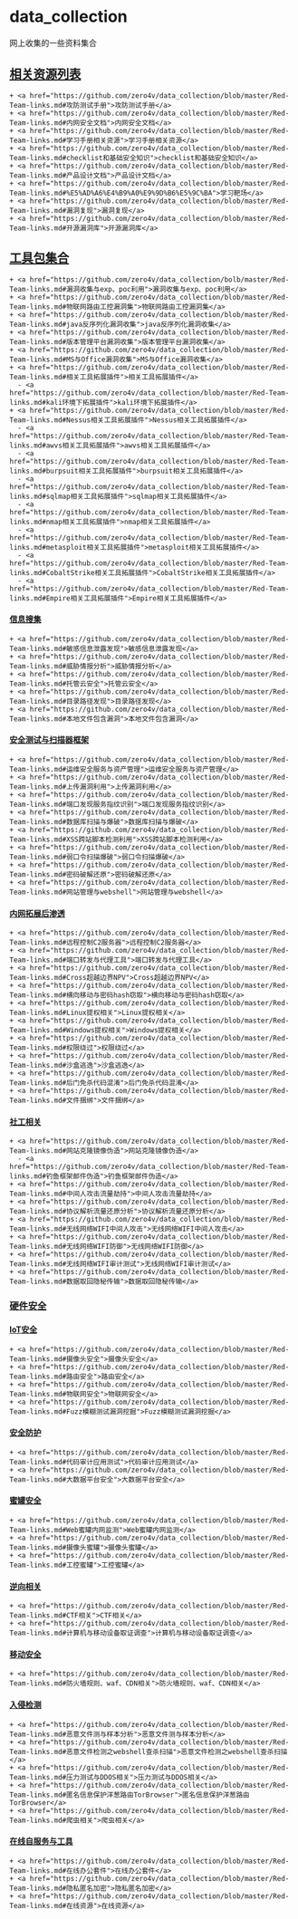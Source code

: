 # data_collection
网上收集的一些资料集合

## <a href="https://github.com/zero4v/data_collection/blob/master/Red-Team-links.md#相关资源列表">相关资源列表</a>
    + <a href="https://github.com/zero4v/data_collection/blob/master/Red-Team-links.md#攻防测试手册">攻防测试手册</a>
    + <a href="https://github.com/zero4v/data_collection/blob/master/Red-Team-links.md#内网安全文档">内网安全文档</a>
    + <a href="https://github.com/zero4v/data_collection/blob/master/Red-Team-links.md#学习手册相关资源">学习手册相关资源</a>
    + <a href="https://github.com/zero4v/data_collection/blob/master/Red-Team-links.md#checklist和基础安全知识">checklist和基础安全知识</a>
    + <a href="https://github.com/zero4v/data_collection/blob/master/Red-Team-links.md#产品设计文档">产品设计文档</a>  
    + <a href="https://github.com/zero4v/data_collection/blob/master/Red-Team-links.md#%E5%AD%A6%E4%B9%A0%E9%9D%B6%E5%9C%BA">学习靶场</a>
    + <a href="https://github.com/zero4v/data_collection/blob/master/Red-Team-links.md#漏洞复现">漏洞复现</a>
    + <a href="https://github.com/zero4v/data_collection/blob/master/Red-Team-links.md#开源漏洞库">开源漏洞库</a>
## <a href="https://github.com/zero4v/data_collection/blob/master/Red-Team-links.md#工具包集合">工具包集合</a>
    + <a href="https://github.com/zero4v/data_collection/bolb/master/Red-Team-links.md#漏洞收集与exp、poc利用">漏洞收集与exp、poc利用</a>
    + <a href="https://github.com/zero4v/data_collection/blob/master/Red-Team-links.md#物联网路由工控漏洞集">物联网路由工控漏洞集</a>
    + <a href="https://github.com/zero4v/data_collection/blob/master/Red-Team-links.md#java反序列化漏洞收集">java反序列化漏洞收集</a>
    + <a href="https://github.com/zero4v/data_collection/blob/master/Red-Team-links.md#版本管理平台漏洞收集">版本管理平台漏洞收集</a>
    + <a href="https://github.com/zero4v/data_collection/blob/master/Red-Team-links.md#MS与Office漏洞收集">MS与Office漏洞收集</a>
    + <a href="https://github.com/zero4v/data_collection/blob/master/Red-Team-links.md#相关工具拓展插件">相关工具拓展插件</a>
      - <a href="https://github.com/zero4v/data_collection/blob/master/Red-Team-links.md#kali环境下拓展插件">kali环境下拓展插件</a>
    + <a href="https://github.com/zero4v/data_collection/blob/master/Red-Team-links.md#Nessus相关工具拓展插件">Nessus相关工具拓展插件</a>
      - <a href="https://github.com/zero4v/data_collection/blob/master/Red-Team-links.md#awvs相关工具拓展插件">awvs相关工具拓展插件</a>
      - <a href="https://github.com/zero4v/data_collection/blob/master/Red-Team-links.md#burpsuit相关工具拓展插件">burpsuit相关工具拓展插件</a>
      - <a href="https://github.com/zero4v/data_collection/blob/master/Red-Team-links.md#sqlmap相关工具拓展插件">sqlmap相关工具拓展插件</a>
      - <a href="https://github.com/zero4v/data_collection/blob/master/Red-Team-links.md#nmap相关工具拓展插件">nmap相关工具拓展插件</a>
      - <a href="https://github.com/zero4v/data_collection/blob/master/Red-Team-links.md#metasploit相关工具拓展插件">metasploit相关工具拓展插件</a>
      - <a href="https://github.com/zero4v/data_collection/blob/master/Red-Team-links.md#CobaltStrike相关工具拓展插件">CobaltStrike相关工具拓展插件</a>
      - <a href="https://github.com/zero4v/data_collection/blob/master/Red-Team-links.md#Empire相关工具拓展插件">Empire相关工具拓展插件</a>
  #### <a href="https://github.com/zero4v/data_collection/blob/master/Red-Team-links.md#信息搜集">信息搜集</a>
    + <a href="https://github.com/zero4v/data_collection/blob/master/Red-Team-links.md#敏感信息泄露发现">敏感信息泄露发现</a>
    + <a href="https://github.com/zero4v/data_collection/blob/master/Red-Team-links.md#威胁情报分析">威胁情报分析</a>
    + <a href="https://github.com/zero4v/data_collection/blob/master/Red-Team-links.md#托管云安全">托管云安全</a>
    + <a href="https://github.com/zero4v/data_collection/blob/master/Red-Team-links.md#目录路径发现">目录路径发现</a>
    + <a href="https://github.com/zero4v/data_collection/blob/master/Red-Team-links.md#本地文件包含漏洞">本地文件包含漏洞</a>
  #### <a href="https://github.com/zero4v/data_collection/blob/master/Red-Team-links.md#安全测试与扫描器框架">安全测试与扫描器框架</a>
    + <a href="https://github.com/zero4v/data_collection/blob/master/Red-Team-links.md#运维安全服务与资产管理">运维安全服务与资产管理</a>
    + <a href="https://github.com/zero4v/data_collection/blob/master/Red-Team-links.md#上传漏洞利用">上传漏洞利用</a>
    + <a href="https://github.com/zero4v/data_collection/blob/master/Red-Team-links.md#端口发现服务指纹识别">端口发现服务指纹识别</a>
    + <a href="https://github.com/zero4v/data_collection/blob/master/Red-Team-links.md#数据库扫描与爆破">数据库扫描与爆破</a>
    + <a href="https://github.com/zero4v/data_collection/blob/master/Red-Team-links.md#XSS跨站脚本检测利用">XSS跨站脚本检测利用</a>
    + <a href="https://github.com/zero4v/data_collection/blob/master/Red-Team-links.md#弱口令扫描爆破">弱口令扫描爆破</a>
    + <a href="https://github.com/zero4v/data_collection/blob/master/Red-Team-links.md#密码破解还原">密码破解还原</a>
    + <a href="https://github.com/zero4v/data_collection/blob/master/Red-Team-links.md#网站管理与webshell">网站管理与webshell</a>
  #### <a href="https://github.com/zero4v/data_collection/blob/master/Red-Team-links.md#内网拓展后渗透">内网拓展后渗透</a>
    + <a href="https://github.com/zero4v/data_collection/blob/master/Red-Team-links.md#远程控制C2服务器">远程控制C2服务器</a>
    + <a href="https://github.com/zero4v/data_collection/blob/master/Red-Team-links.md#端口转发与代理工具">端口转发与代理工具</a>
    + <a href="https://github.com/zero4v/data_collection/blob/master/Red-Team-links.md#Cross超越边界NPV">Cross超越边界NPV</a>
    + <a href="https://github.com/zero4v/data_collection/blob/master/Red-Team-links.md#横向移动与密码hash窃取">横向移动与密码hash窃取</a>
    + <a href="https://github.com/zero4v/data_collection/blob/master/Red-Team-links.md#Linux提权相关">Linux提权相关</a>
    + <a href="https://github.com/zero4v/data_collection/blob/master/Red-Team-links.md#Windows提权相关">Windows提权相关</a>
    + <a href="https://github.com/zero4v/data_collection/blob/master/Red-Team-links.md#权限绕过">权限绕过</a>
    + <a href="https://github.com/zero4v/data_collection/blob/master/Red-Team-links.md#沙盒逃逸">沙盒逃逸</a>
    + <a href="https://github.com/zero4v/data_collection/blob/master/Red-Team-links.md#后门免杀代码混淆">后门免杀代码混淆</a>
    + <a href="https://github.com/zero4v/data_collection/blob/master/Red-Team-links.md#文件捆绑">文件捆绑</a>
  #### <a href="https://github.com/zero4v/data_collection/blob/master/Red-Team-links.md#社工相关">社工相关</a>
    + <a href="https://github.com/zero4v/data_collection/blob/master/Red-Team-links.md#网站克隆镜像伪造">网站克隆镜像伪造</a>
      - <a href="https://github.com/zero4v/data_collection/blob/master/Red-Team-links.md#钓鱼框架邮件伪造">钓鱼框架邮件伪造</a>
    + <a href="https://github.com/zero4v/data_collection/blob/master/Red-Team-links.md#中间人攻击流量劫持">中间人攻击流量劫持</a>
    + <a href="https://github.com/zero4v/data_collection/blob/master/Red-Team-links.md#协议解析流量还原分析">协议解析流量还原分析</a>
    + <a href="https://github.com/zero4v/data_collection/blob/master/Red-Team-links.md#无线网络WIFI中间人攻击">无线网络WIFI中间人攻击</a>
    + <a href="https://github.com/zero4v/data_collection/blob/master/Red-Team-links.md#无线网络WIFI防御">无线网络WIFI防御</a>
    + <a href="https://github.com/zero4v/data_collection/blob/master/Red-Team-links.md#无线网络WIFI审计测试">无线网络WIFI审计测试</a>
    + <a href="https://github.com/zero4v/data_collection/blob/master/Red-Team-links.md#数据取回隐秘传输">数据取回隐秘传输</a>
### <a href="https://github.com/zero4v/data_collection/blob/master/Red-Team-links.md#硬件安全">硬件安全</a>
  #### <a href="https://github.com/zero4v/data_collection/blob/master/Red-Team-links.md#IoT安全">IoT安全</a>
    + <a href="https://github.com/zero4v/data_collection/blob/master/Red-Team-links.md#摄像头安全">摄像头安全</a>
    + <a href="https://github.com/zero4v/data_collection/blob/master/Red-Team-links.md#路由安全">路由安全</a>
    + <a href="https://github.com/zero4v/data_collection/blob/master/Red-Team-links.md#物联网安全">物联网安全</a>
    + <a href="https://github.com/zero4v/data_collection/blob/master/Red-Team-links.md#Fuzz模糊测试漏洞挖掘">Fuzz模糊测试漏洞挖掘</a>
  #### <a href="https://github.com/zero4v/data_collection/blob/master/Red-Team-links.md#安全防护">安全防护</a>
    + <a href="https://github.com/zero4v/data_collection/blob/master/Red-Team-links.md#代码审计应用测试">代码审计应用测试</a>
    + <a href="https://github.com/zero4v/data_collection/blob/master/Red-Team-links.md#大数据平台安全">大数据平台安全</a>
  #### <a href="https://github.com/zero4v/data_collection/blob/master/Red-Team-links.md#蜜罐安全">蜜罐安全</a>
    + <a href="https://github.com/zero4v/data_collection/blob/master/Red-Team-links.md#Web蜜罐内网监测">Web蜜罐内网监测</a>
    + <a href="https://github.com/zero4v/data_collection/blob/master/Red-Team-links.md#摄像头蜜罐">摄像头蜜罐</a>
    + <a href="https://github.com/zero4v/data_collection/blob/master/Red-Team-links.md#工控蜜罐">工控蜜罐</a>
  #### <a href="https://github.com/zero4v/data_collection/blob/master/Red-Team-links.md#逆向相关">逆向相关</a>
    + <a href="https://github.com/zero4v/data_collection/blob/master/Red-Team-links.md#CTF相关">CTF相关</a>
    + <a href="https://github.com/zero4v/data_collection/blob/master/Red-Team-links.md#计算机与移动设备取证调查">计算机与移动设备取证调查</a>
  #### <a href="https://github.com/zero4v/data_collection/blob/master/Red-Team-links.md#移动安全">移动安全</a>
    + <a href="https://github.com/zero4v/data_collection/blob/master/Red-Team-links.md#防火墙规则、waf、CDN相关">防火墙规则、waf、CDN相关</a>
  #### <a href="https://github.com/zero4v/data_collection/blob/master/Red-Team-links.md#入侵检测">入侵检测</a>
    + <a href="https://github.com/zero4v/data_collection/blob/master/Red-Team-links.md#恶意文件测与样本分析">恶意文件测与样本分析</a>
    + <a href="https://github.com/zero4v/data_collection/blob/master/Red-Team-links.md#恶意文件检测之webshell查杀扫描">恶意文件检测之webshell查杀扫描</a>
    + <a href="https://github.com/zero4v/data_collection/blob/master/Red-Team-links.md#压力测试与DDOS相关">压力测试与DDOS相关</a>
    + <a href="https://github.com/zero4v/data_collection/blob/master/Red-Team-links.md#匿名信息保护洋葱路由TorBrowser">匿名信息保护洋葱路由TorBrowser</a>
    + <a href="https://github.com/zero4v/data_collection/blob/master/Red-Team-links.md#爬虫相关">爬虫相关</a>
  #### <a href="https://github.com/zero4v/data_collection/blob/master/Red-Team-links.md#在线自服务与工具">在线自服务与工具</a>
    + <a href="https://github.com/zero4v/data_collection/blob/master/Red-Team-links.md#在线办公套件">在线办公套件</a>
    + <a href="https://github.com/zero4v/data_collection/blob/master/Red-Team-links.md#隐私匿名加密">隐私匿名加密</a>
    + <a href="https://github.com/zero4v/data_collection/blob/master/Red-Team-links.md#在线资源">在线资源</a>
